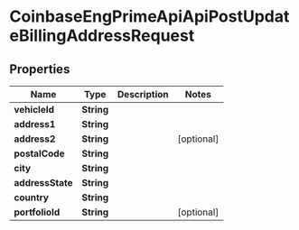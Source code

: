 
# CoinbaseEngPrimeApiApiPostUpdateBillingAddressRequest

## Properties
Name | Type | Description | Notes
------------ | ------------- | ------------- | -------------
**vehicleId** | **String** |  | 
**address1** | **String** |  | 
**address2** | **String** |  |  [optional]
**postalCode** | **String** |  | 
**city** | **String** |  | 
**addressState** | **String** |  | 
**country** | **String** |  | 
**portfolioId** | **String** |  |  [optional]



